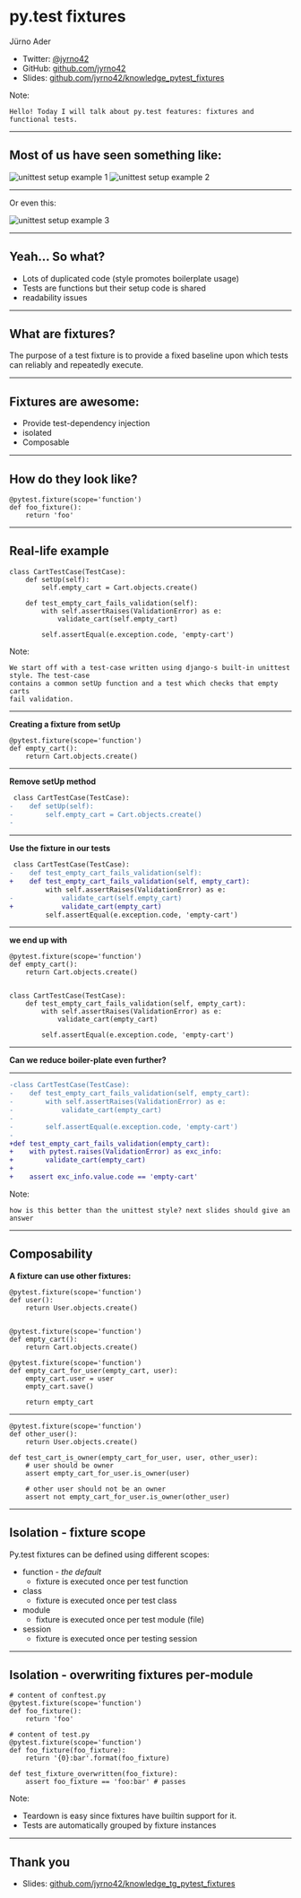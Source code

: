 # py.test fixtures

Jürno Ader

- Twitter: [@jyrno42](https://twitter.com/jyrno42)
- GitHub: [github.com/jyrno42](https://github.com/jyrno42)
- Slides: [github.com/jyrno42/knowledge_pytest_fixtures](https://github.com/jyrno42/knowledge_tg_resources)

Note:

    Hello! Today I will talk about py.test features: fixtures and functional tests.

***

## Most of us have seen something like:

![unittest setup example 1](./img/unittest1.png)
![unittest setup example 2](./img/unittest2.png)

---

Or even this:

![unittest setup example 3](./img/unittest3.png)

---

## Yeah... So what?

- Lots of duplicated code (style promotes boilerplate usage)
- Tests are functions but their setup code is shared
- readability issues

***

## What are fixtures?

The purpose of a test fixture is to provide a fixed baseline upon which tests can reliably
and repeatedly execute. 

---

## Fixtures are awesome:

- Provide test-dependency injection
- isolated
- Composable

---

## How do they look like?

```
@pytest.fixture(scope='function')
def foo_fixture():
    return 'foo'
```

---

## Real-life example

```
class CartTestCase(TestCase):
    def setUp(self):
        self.empty_cart = Cart.objects.create()

    def test_empty_cart_fails_validation(self):
        with self.assertRaises(ValidationError) as e:
            validate_cart(self.empty_cart)

        self.assertEqual(e.exception.code, 'empty-cart')
```

Note: 

    We start off with a test-case written using django-s built-in unittest style. The test-case
    contains a common setUp function and a test which checks that empty carts
    fail validation.

---

**Creating a fixture from setUp**

```
@pytest.fixture(scope='function')
def empty_cart():
    return Cart.objects.create()
```

---

**Remove setUp method**

```diff
 class CartTestCase(TestCase):
-    def setUp(self):
-        self.empty_cart = Cart.objects.create()
-
```

---

**Use the fixture in our tests**

```diff
 class CartTestCase(TestCase):
-    def test_empty_cart_fails_validation(self):
+    def test_empty_cart_fails_validation(self, empty_cart):
         with self.assertRaises(ValidationError) as e:
-            validate_cart(self.empty_cart)
+            validate_cart(empty_cart)
         self.assertEqual(e.exception.code, 'empty-cart')
```

---

**we end up with**

```
@pytest.fixture(scope='function')
def empty_cart():
    return Cart.objects.create()


class CartTestCase(TestCase):
    def test_empty_cart_fails_validation(self, empty_cart):
        with self.assertRaises(ValidationError) as e:
            validate_cart(empty_cart)

        self.assertEqual(e.exception.code, 'empty-cart')
```

---

**Can we reduce boiler-plate even further?**

---

```diff
-class CartTestCase(TestCase):
-    def test_empty_cart_fails_validation(self, empty_cart):
-        with self.assertRaises(ValidationError) as e:
-            validate_cart(empty_cart)
-
-        self.assertEqual(e.exception.code, 'empty-cart')
-
+def test_empty_cart_fails_validation(empty_cart):
+    with pytest.raises(ValidationError) as exc_info:
+        validate_cart(empty_cart)
+
+    assert exc_info.value.code == 'empty-cart'
```

Note:

    how is this better than the unittest style? next slides should give an answer

***

## Composability

**A fixture can use other fixtures:**

```
@pytest.fixture(scope='function')
def user():
    return User.objects.create()


@pytest.fixture(scope='function')
def empty_cart():
    return Cart.objects.create()

@pytest.fixture(scope='function')
def empty_cart_for_user(empty_cart, user):
    empty_cart.user = user
    empty_cart.save()

    return empty_cart
```

---

```
@pytest.fixture(scope='function')
def other_user():
    return User.objects.create()

def test_cart_is_owner(empty_cart_for_user, user, other_user):
    # user should be owner
    assert empty_cart_for_user.is_owner(user)

    # other user should not be an owner
    assert not empty_cart_for_user.is_owner(other_user)
```

***

## Isolation - fixture scope

Py.test fixtures can be defined using different scopes:

- function - *the default*
  - fixture is executed once per test function
- class
  - fixture is executed once per test class
- module
  - fixture is executed once per test module (file)
- session
  - fixture is executed once per testing session

---

## Isolation - overwriting fixtures per-module

```
# content of conftest.py
@pytest.fixture(scope='function')
def foo_fixture():
    return 'foo'

# content of test.py
@pytest.fixture(scope='function')
def foo_fixture(foo_fixture):
    return '{0}:bar'.format(foo_fixture)

def test_fixture_overwritten(foo_fixture):
    assert foo_fixture == 'foo:bar' # passes
```

Note:

- Teardown is easy since fixtures have builtin support for it.
- Tests are automatically grouped by fixture instances

***

## Thank you

- Slides: [github.com/jyrno42/knowledge_tg_pytest_fixtures](https://github.com/jyrno42/knowledge_tg_pytest_fixtures)


